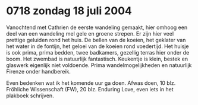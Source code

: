 # 0718 zondag 18 juli 2004
Vanochtend met Cathrien de eerste wandeling gemaakt, hier omhoog een deel van een wandeling mel gele en groene strepen. Er zijn hier veel prettige geluiden rond het huis. De bellen van de koeien, het geklater van het water in de fontijn, het geloei van de koeien rond voedertijd. Het huisje is ook prima, prima bedden, twee badkamers, gezellig terras hier onder de boom. Het zwembad is natuurlijk fantastisch. Keukentje is klein, bestek en glaswerk eigenlijk niet voldoende. Prima wandelmogelijkheden en natuurlijk Firenze onder handbereik.

Even bedenken wat ik het komende uur ga doen. Afwas doen, 10 blz. Fröhliche Wissenschaft (FW), 20 blz. Enduring Love, even iets in het plakboek schrijven.